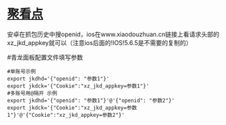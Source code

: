 # [聚看点](https://www.kejiwanjia.com/jiaocheng/28426.html)
安卓在抓包历史中搜openid，ios在www.xiaodouzhuan.cn链接上看请求头部的xz_jkd_appkey就可以（注意ios后面的!IOS!5.6.5是不需要的复制的）


#青龙面板配置文件填写参数
```
#单账号示例
export jkdhd='{"openid": "参数1"}'
export jkdck='{"Cookie":"xz_jkd_appkey=参数1"}'
#多账号用@隔开 示例
export jkdhd='{"openid": "参数1"}'@'{"openid": "参数2"}'
export jkdck='{"Cookie":"xz_jkd_appkey=参数1"}'@'{"Cookie":"xz_jkd_appkey=参数2"}'
```